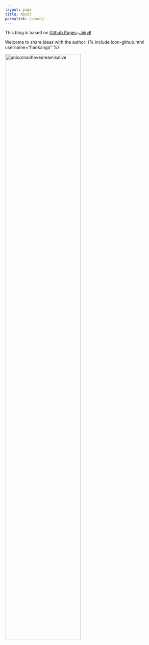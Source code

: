 ```yaml
---
layout: page
title: About
permalink: /about/
---
```


This blog is based on [Github Pages](https://pages.github.com/)+[Jekyll](http://jekyllrb.com/)

Welcome to share ideas with the author:
{% include icon-github.html username="haokanga" %}

<img class="alignnone size-full wp-image-46" src="https://cmudream.files.wordpress.com/2015/12/unicornsoflovedreamisalive.jpg" alt="unicornsoflovedreamisalive" width="70%" height="70%" />
